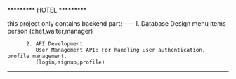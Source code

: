 *********       HOTEL   *********

this project only contains backend part:----
           1. Database Design
              menu items
              person (chef,waiter,manager)

          2. API Development
             User Management API: For handling user authentication, profile management.
             (login,signup,profile)




  --------------------------------------------------------------------------------------------------------------------
     
